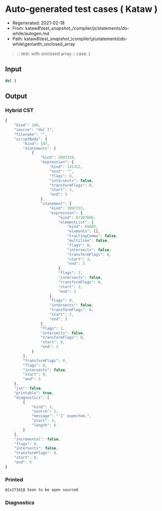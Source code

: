 # Auto-generated test cases ( Kataw )
- Regenerated: 2021-02-18
- From: kataw8\test\__snapshot__/compiler/js/statements/do-while/autogen.md
- Path: kataw8\test\__snapshot__\compiler\js\statements\do-while\gen\with_unclosed_array
> :: test: with unclosed array
> :: case: }
## Input

`````js
do[ }
`````

## Output


### Hybrid CST


```javascript
{
    "kind": 196,
    "source": "do[ }",
    "filename": "",
    "scriptBody": {
        "kind": 197,
        "statements": [
            {
                "kind": 2097218,
                "expression": {
                    "kind": 131322,
                    "text": "",
                    "flags": 6,
                    "intersects": false,
                    "transformFlags": 0,
                    "start": 3,
                    "end": 3
                },
                "statement": {
                    "kind": 2097233,
                    "expression": {
                        "kind": 67207686,
                        "elementList": {
                            "kind": 65605,
                            "elements": [],
                            "trailingComma": false,
                            "multiline": false,
                            "flags": 0,
                            "intersects": false,
                            "transformFlags": 0,
                            "start": 3,
                            "end": 3
                        },
                        "flags": 2,
                        "intersects": false,
                        "transformFlags": 0,
                        "start": 2,
                        "end": 3
                    },
                    "flags": 0,
                    "intersects": false,
                    "transformFlags": 0,
                    "start": 2,
                    "end": 3
                },
                "flags": 2,
                "intersects": false,
                "transformFlags": 0,
                "start": 0,
                "end": 3
            }
        ],
        "transformFlags": 0,
        "flags": 0,
        "intersects": false,
        "start": 0,
        "end": 5
    },
    "jsx": false,
    "printable": true,
    "diagnostics": [
        {
            "kind": 2,
            "source": 2,
            "message": "']' expected.",
            "start": 4,
            "length": 0
        }
    ],
    "incremental": false,
    "flags": 0,
    "intersects": false,
    "transformFlags": 0,
    "start": 0,
    "end": 5
}
```

### Printed


```javascript
@{x2716}@ Soon to be open sourced
```

### Diagnostics


```javascript

```

